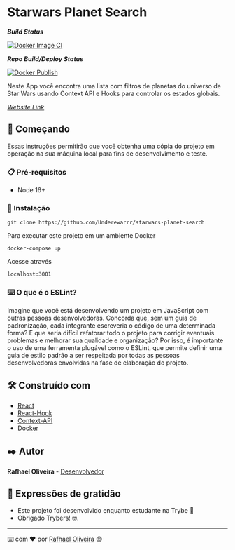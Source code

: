 # Starwars Planet Search
***Build Status***

[![Docker Image CI](https://github.com/Underewarrr/starwars-planet-search/actions/workflows/docker-image.yml/badge.svg)](https://github.com/Underewarrr/starwars-planet-search/actions/workflows/docker-image.yml)

***Repo Build/Deploy Status***

[![Docker Publish](https://github.com/Underewarrr/starwars-planet-search/actions/workflows/docker-publish.yml/badge.svg)](https://github.com/Underewarrr/starwars-planet-search/actions/workflows/docker-publish.yml)

Neste App você encontra uma lista com filtros de planetas do universo de Star Wars usando Context API e Hooks para controlar os estados globais.
  
[*Website Link*](https://starwars-planet-serach.000webhostapp.com/)

## 🚀 Começando
Essas instruções permitirão que você obtenha uma cópia do projeto em operação na sua máquina local para fins de desenvolvimento e teste.
### 📋 Pré-requisitos
- Node 16+

### 🔧 Instalação

```git clone https://github.com/Underewarrr/starwars-planet-search```

Para executar este projeto em um ambiente Docker
```
docker-compose up
```
Acesse através
```
localhost:3001
```
### ⌨️ O que é o ESLint?
Imagine que você está desenvolvendo um projeto em JavaScript com outras pessoas desenvolvedoras. Concorda que, sem um guia de padronização, cada integrante escreveria o código de uma determinada forma? E que seria difícil refatorar todo o projeto para corrigir eventuais problemas e melhorar sua qualidade e organização? Por isso, é importante o uso de uma ferramenta plugável como o ESLint, que permite definir uma guia de estilo padrão a ser respeitada por todas as pessoas desenvolvedoras envolvidas na fase de elaboração do projeto.

## 🛠️ Construído com
* [React](https://pt-br.reactjs.org/)  
* [React-Hook](https://pt-br.reactjs.org/docs/hooks-intro.html)
* [Context-API](https://pt-br.reactjs.org/docs/context.html)
* [Docker](https://www.docker.com/)

## ✒️ Autor
**Rafhael Oliveira** - [Desenvolvedor](https://github.com/underewarrr)
## 🎁 Expressões de gratidão
* Este projeto foi desenvolvido enquanto estudante na Trybe 📢
* Obrigado Trybers! 🤓.
---
⌨️ com ❤️ por [Rafhael Oliveira](https://www.linkedin.com/in/rafhael-oliveira/) 😊
